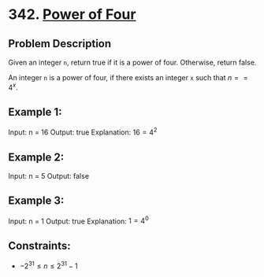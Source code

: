 # 342. [Power of Four](https://leetcode.com/problems/power-of-four/description/)

## Problem Description

Given an integer `n`, return true if it is a power of four. Otherwise, return false.

An integer `n` is a power of four, if there exists an integer `x` such that $n == 4^x$.

## Example 1:

Input: n = 16
Output: true
Explanation: $16 = 4^2$

## Example 2:

Input: n = 5
Output: false

## Example 3:

Input: n = 1
Output: true
Explanation: $1 = 4^0$

## Constraints:

- $-2^{31} \leq n \leq 2^{31} - 1$
